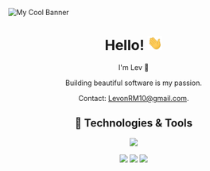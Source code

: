 ![My Cool Banner](https://github.com/LevonAr/LevonAr/blob/main/assets/Levon.gif)

<h1 align='center'> Hello! <img src="https://github.com/LevonAr/LevonAr/blob/main/assets/wave.gif" width="30px"></h1>

<p align='center'>I'm Lev 🙂</p>

<p align='center'>Building beautiful software is my passion.</p>

<p align='center'> Contact: <a href="mailto:LevonRM10@gmail.com">LevonRM10@gmail.com</a>. </p>

<div align='center'>

## 🔧 Technologies & Tools

![](https://img.shields.io/badge/Javascript-Language-informational?style=for-the-badge&logo=javascript&logoColor=white&color=2bbc8a)  

![](https://img.shields.io/badge/React-Tool-informational?style=for-the-badge&logo=react&logoColor=white&color=2bbc8a)
![](https://img.shields.io/badge/Vue-Tool-informational?style=for-the-badge&logo=vue.js&logoColor=white&color=2bbc8a)
![](https://img.shields.io/badge/Node-Tool-informational?style=for-the-badge&logo=node.js&logoColor=white&color=2bbc8a)
</div>
